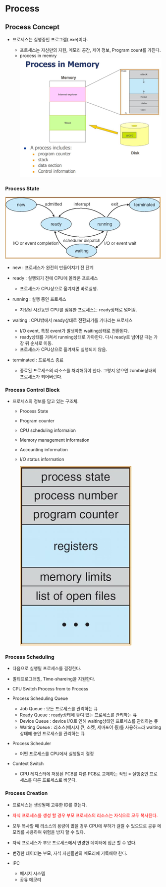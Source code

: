 # Process

## Process Concept

- 프로세스는 실행중인 프로그램(.exe)이다.

  - 프로세스는 자신만의 자원, 메모리 공간, 제어 정보, Program count를 가진다.
  - process in memry
    ![](./img/pmemory.JPG)

### Process State

![](./img/state.JPG)

- new : 프로세스가 완전히 만들어지기 전 단계
- ready : 실행되기 전에 CPU에 올라온 프로세스
  - 프로세스가 CPU상으로 옮겨지면 바로실행.
- running : 실행 중인 프로세스
  - 지정된 시간동안 CPU를 점유한 프로세스는 ready상태로 넘어감.
- waiting : CPU밖에서 ready상태로 전환되기를 기다리는 프로세스
  - I/O event, 특정 event가 발생하면 waiting상태로 전환된다.
  - ready상태를 거쳐서 running상태로 가야한다. 다시 ready로 넘어갈 때는 가장 뒤 순서로 이동.
  - 프로세스가 CPU상으로 옮겨져도 실행되지 않음.
- terminated : 프로세스 종료

  - 종료된 프로세스의 리소스를 처리해줘야 한다. 그렇지 않으면 zombie상태의 프로세스가 되어버린다.

### Process Control Block

- 프로세스의 정보를 담고 있는 구조체.

  - Process State
  - Program counter
  - CPU scheduling informaion
  - Memory management information
  - Accounting information
  - I/O status information

    ![](./img/pcb.JPG)

### Process Scheduling

- 다음으로 실행될 프로세스를 결정한다.
- 멀티프로그래밍, Time-shareing을 지원한다.
- CPU Switch Process from to Process
- Process Scheduling Queue
  - Job Queue : 모든 프로세스를 관리하는 큐
  - Ready Queue : ready상태에 놓여 있는 프로세스를 관리하는 큐
  - Device Queue : device I/O로 인해 waiting상태인 프로세스를 관리하는 큐
  - Waiting Queue : 리소스(메시지 큐, 소켓, 세마포어 등)를 사용하느라 waiting상태에 놓인 프로세스를 관리하는 큐
- Process Scheduler
  - 어떤 프로세스를 CPU에서 실행될지 결정
- Context Switch

  - CPU 레지스터에 저장된 PCB를 다른 PCB로 교체하는 작업 = 실행중인 프로세스를 다른 프로세스로 바꾼다.

### Process Creation

- 프로세스는 생성될때 고유한 ID를 갖는다.
- <span style="color:red">자식 프로세스를 생성 할 경우 부모 프로세스의 리소스는 자식으로 모두 복사된다.<span>
- 모두 복사할 때 리소스의 용량이 많을 경우 CPU에 부하가 걸릴 수 있으므로 공유 메모리를 사용하여 위험을 방지 할 수 있다.
- 자식 프로세스가 부모 프로세스에서 변경한 데이터에 접근 할 수 없다.
- 변경한 데이터는 부모, 자식 자신들만의 메모리에 기록해야 한다.

- IPC
  - 메시지 시스템
  - 공유 메모리
